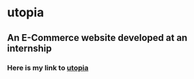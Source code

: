 # utopia

## An E-Commerce website developed at an internship
### Here is my link to [utopia](http://utopia-ec-intern.xyz/utopiamain.html)
